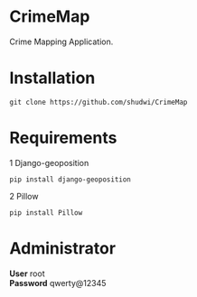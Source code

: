 # CrimeMap
Crime Mapping Application.

# Installation
`git clone https://github.com/shudwi/CrimeMap`

# Requirements
1 Django-geoposition

 `pip install django-geoposition`
  
2 Pillow

  `pip install Pillow`

# Administrator
  <b>User</b> root<br />
  <b>Password</b> qwerty@12345
